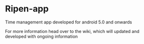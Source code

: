 # Ripen-app

Time management app developed for android 5.0 and onwards

For more information head over to the wiki, which will updated and developed with ongoing information
